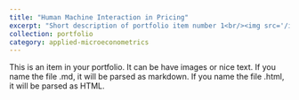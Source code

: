 ```yaml
---
title: "Human Machine Interaction in Pricing"
excerpt: "Short description of portfolio item number 1<br/><img src='/images/500x300.png'>"
collection: portfolio
category: applied-microeconometrics
---
```


This is an item in your portfolio. It can be have images or nice text. If you name the file .md, it will be parsed as markdown. If you name the file .html, it will be parsed as HTML. 
